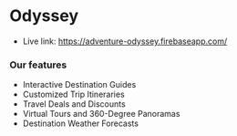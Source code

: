 # Odyssey

- Live link: https://adventure-odyssey.firebaseapp.com/

### Our features
- Interactive Destination Guides
- Customized Trip Itineraries
- Travel Deals and Discounts
- Virtual Tours and 360-Degree Panoramas
- Destination Weather Forecasts
